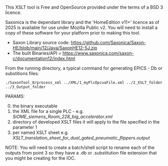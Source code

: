 This XSLT tool is Free and OpenSource provided under the terms of a BSD 3 licence.

Saxonica is the dependant library and the 'HomeEdition v11+' licence as of 2025 is available for use under Mozilla Public v2.
You will need to install a copy of these software for your platform prior to making this tool.

- Saxon Library source code: https://github.com/Saxonica/Saxon-HE/blob/main/12/Java/SaxonHE12-5J.zip
- The built Binaries/API = https://www.saxonica.com/saxon-c/documentation12/index.html

From the running directory, a typical command for generating EPICS - Db or substitions files:

   `./SaxonTool_0/process_xml ../XML/1_myPlcOpcuaFile.xml ../2_XSLT_folder ../3_Output_folder`

PARAMS:

0. the binary executable
1. the XML file for a single PLC - e.g.  _SiOME_siemens_Room_228_big_accelerator.xml_
2. directory of developed XSLT files it will apply to the file specified in the parameter 1
3. per named XSLT sheet  e.g. _XSLT_translation_sheet_for_dual_gated_pneumatic_flippers.output_

NOTE:
You will need to create a batch/shell script to rename each of the outputs from point 3 so they have a .db or .substitution file extension that you might be creating for the IOC.
